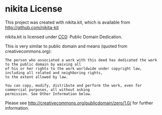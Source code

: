 # nikita License

This project was created with nikita.kit, which is available from http://github.com/nikita-kit

nikita.kit is licensed under [CC0](http://creativecommons.org/publicdomain/zero/1.0/): Public Domain Dedication.

This is very similar to public domain and means (quoted from creativecommons.org):

    The person who associated a work with this deed has dedicated the work to the public domain by waiving all
    of his or her rights to the work worldwide under copyright law, including all related and neighboring rights,
    to the extent allowed by law.

    You can copy, modify, distribute and perform the work, even for commercial purposes, all without asking
    permission. See Other Information below.

Please see http://creativecommons.org/publicdomain/zero/1.0/ for further information.